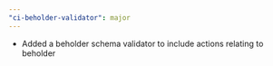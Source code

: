 ```yaml
---
"ci-beholder-validator": major
---
```


- Added a beholder schema validator to include actions relating to beholder
